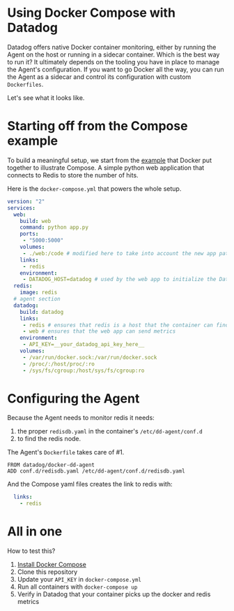 # Using Docker Compose with Datadog

Datadog offers native Docker container monitoring, either by running the Agent
on the host or running in a sidecar container. Which is the best way to run it?
It ultimately depends on the tooling you have in place to manage the Agent's
configuration. If you want to go Docker all the way, you can run the Agent as
a sidecar and control its configuration with custom `Dockerfiles`.

Let's see what it looks like.

# Starting off from the Compose example

To build a meaningful setup, we start from the [example](https://docs.docker.com/compose/#overview)
that Docker put together to illustrate Compose. A simple python web application that
connects to Redis to store the number of hits.

Here is the `docker-compose.yml` that powers the whole setup.

```yaml
version: "2"
services:
  web:
    build: web
    command: python app.py
    ports:
     - "5000:5000"
    volumes:
     - ./web:/code # modified here to take into account the new app path
    links:
     - redis
    environment:
     - DATADOG_HOST=datadog # used by the web app to initialize the Datadog library
  redis:
    image: redis
  # agent section
  datadog:
    build: datadog
    links:
     - redis # ensures that redis is a host that the container can find
     - web # ensures that the web app can send metrics
    environment:
     - API_KEY=__your_datadog_api_key_here__
    volumes:
     - /var/run/docker.sock:/var/run/docker.sock
     - /proc/:/host/proc/:ro
     - /sys/fs/cgroup:/host/sys/fs/cgroup:ro
```

# Configuring the Agent

Because the Agent needs to monitor redis it needs:

1. the proper `redisdb.yaml` in the container's `/etc/dd-agent/conf.d`
1. to find the redis node.

The Agent's `Dockerfile` takes care of #1.

```
FROM datadog/docker-dd-agent
ADD conf.d/redisdb.yaml /etc/dd-agent/conf.d/redisdb.yaml
```

And the Compose yaml files creates the link to redis with:

```yaml
  links:
    - redis
```

# All in one

How to test this?

1. [Install Docker Compose](https://docs.docker.com/compose/install/)
1. Clone this repository
1. Update your `API_KEY` in `docker-compose.yml`
1. Run all containers with `docker-compose up`
1. Verify in Datadog that your container picks up the docker and redis metrics
